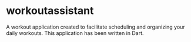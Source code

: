 # workoutassistant

A workout application created to facilitate scheduling and organizing your daily workouts. This application has been written in Dart.


